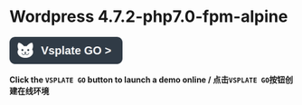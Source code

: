 # Wordpress 4.7.2-php7.0-fpm-alpine

<a href="https://www.vsplate.com/?docker-compose=https://github.com/vsplate/dcenvs/wordpress/4.7.2-php7.0-fpm-alpine"><img alt="VSPLATE GO" src="https://raw.githubusercontent.com/vsplate/images/master/vsgo_btn.png" width="200px"></a>

**Click the `VSPLATE GO` button to launch a demo online / 点击`VSPLATE GO`按钮创建在线环境**